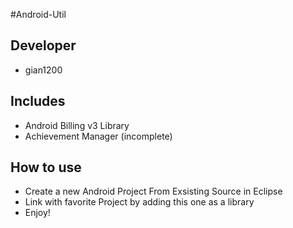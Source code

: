 #Android-Util

## Developer

 * gian1200

## Includes

 * Android Billing v3 Library
 * Achievement Manager (incomplete)

## How to use

 * Create a new Android Project From Exsisting Source in Eclipse 
 * Link with favorite Project by adding this one as a library
 * Enjoy!
